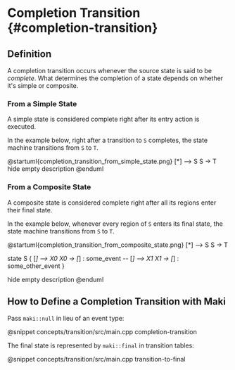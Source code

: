 # Completion Transition {#completion-transition}

## Definition

A completion transition occurs whenever the source state is said to be *complete*. What determines the completion of a state depends on whether it's simple or composite.

### From a Simple State

A simple state is considered complete right after its entry action is executed.

In the example below, right after a transition to `S` completes, the state machine transitions from `S` to `T`.

@startuml{completion_transition_from_simple_state.png}
[*] --> S
S -> T
hide empty description
@enduml

### From a Composite State

A composite state is considered complete right after all its regions enter their final state.

In the example below, whenever every region of `S` enters its final state, the state machine transitions from `S` to `T`.

@startuml{completion_transition_from_composite_state.png}
[*] --> S
S -> T

state S {
    [*] --> X0
    X0 -> [*] : some_event
    --
    [*] --> X1
    X1 -> [*] : some_other_event
}

hide empty description
@enduml

## How to Define a Completion Transition with Maki

Pass `maki::null` in lieu of an event type:

@snippet concepts/transition/src/main.cpp completion-transition

The final state is represented by `maki::final` in transition tables:

@snippet concepts/transition/src/main.cpp transition-to-final
